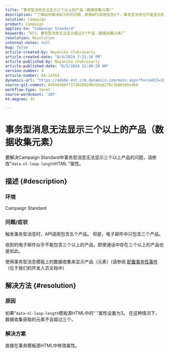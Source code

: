 ```yaml
---
title: “事务型消息无法显示三个以上的产品（数据收集元素）”
description: “了解如何解决ACS中的问题，即使API调用包含5个，事务型消息也不能显示超过3个产品。”
solution: Campaign
product: Campaign
applies-to: "Campaign Standard"
keywords: “KCS，事务型消息无法显示超过3个产品（数据收集元素）”
resolution: Resolution
internal-notes: null
bug: false
article-created-by: Nayanika Chakravarty
article-created-date: "6/4/2024 7:21:16 PM"
article-published-by: Nayanika Chakravarty
article-published-date: "6/5/2024 12:40:29 AM"
version-number: 4
article-number: KA-14764
dynamics-url: "https://adobe-ent.crm.dynamics.com/main.aspx?forceUCI=1&pagetype=entityrecord&etn=knowledgearticle&id=9ec63c9b-a722-ef11-840a-000d3a372703"
source-git-commit: 0450d308ff3728269290cb5e8279c3b06505e460
workflow-type: tm+mt
source-wordcount: '207'
ht-degree: 4%

---
```


# 事务型消息无法显示三个以上的产品（数据收集元素）


要解决Campaign Standard中事务型消息无法显示三个以上产品的问题，请修改&quot;`data-nl-loop-length`HTML ”属性。

## 描述 {#description}


### <b>环境</b>

Campaign Standard

### <b>问题/症状</b>

触发事务型消息时，API调用包含五个产品。 但是，电子邮件中只包含三个产品。

收到的电子邮件似乎不能包含三个以上的产品，即使通话中存在三个以上的产品也是如此。

使用事务型消息模板上的数据收集来显示产品（元素）(请参阅 [配置事务性事件](https://experienceleague.adobe.com/docs/campaign-standard/using/communication-channels/transactional-messaging/event-configuration/configuring-transactional-event.html?lang=en)（位于我们的开发人员文档中）


## 解决方法 {#resolution}


### <b>原因</b>

如果“`data-nl-loop-length`模板源HTML中的“ ”属性设置为3。 在这种情况下，数据收集获取的元素不会超过三个。

### <b>解决方案</b>

直接在事务模板源HTML中修改属性。
